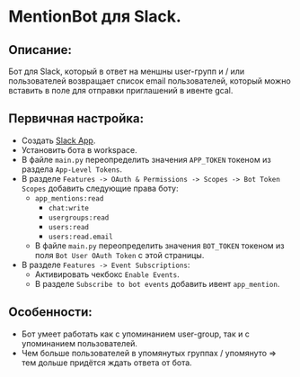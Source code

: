 # MentionBot для Slack.
## Описание:
Бот для Slack, который в ответ на меншны user-групп и / или пользователей возвращает список email пользователей, который можно вставить в поле для отправки приглашений в ивенте gcal.

## Первичная настройка:
* Создать [Slack App](https://api.slack.com/apps).
* Установить бота в workspace.
* В файле `main.py` переопределить значения `APP_TOKEN` токеном из раздела `App-Level Tokens`.
* В разделе `Features -> OAuth & Permissions -> Scopes -> Bot Token Scopes` добавить следующие права боту:
  * `app_mentions:read`
    * `chat:write`
    * `usergroups:read`
    * `users:read`
    * `users:read.email`
  * В файле `main.py` переопределить значения `BOT_TOKEN` токеном из поля `Bot User OAuth Token` с этой страницы.
* В разделе `Features -> Event Subscriptions`:
  * Активировать чекбокс `Enable Events`.
  * В разделе `Subscribe to bot events` добавить ивент `app_mention`.

## Особенности:
* Бот умеет работать как с упоминанием user-group, так и с упоминанием пользователей.
* Чем больше пользователей в упомянутых группах / упомянуто => тем дольше придётся ждать ответа от бота.
